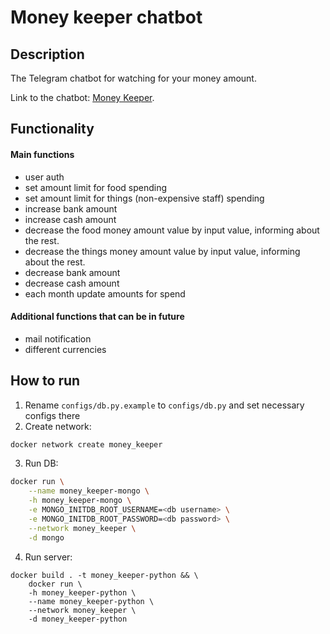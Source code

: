 # Money keeper chatbot

## Description

The Telegram chatbot for watching for your money amount.

Link to the chatbot: <a href="t.me/money_amount_keeper_bot">Money Keeper</a>.

## Functionality

#### Main functions
- user auth
- set amount limit for food spending
- set amount limit for things (non-expensive staff) spending
- increase bank amount
- increase cash amount
- decrease the food money amount value by input value, informing about 
the rest.
- decrease the things money amount value by input value, informing 
about the rest.
- decrease bank amount
- decrease cash amount
- each month update amounts for spend

#### Additional functions that can be in future

- mail notification
- different currencies

## How to run

1. Rename `configs/db.py.example` to `configs/db.py` and set necessary configs there
2. Create network:
```bash
docker network create money_keeper
```
3. Run DB:
```bash
docker run \
    --name money_keeper-mongo \
    -h money_keeper-mongo \
    -e MONGO_INITDB_ROOT_USERNAME=<db username> \
    -e MONGO_INITDB_ROOT_PASSWORD=<db password> \
    --network money_keeper \
    -d mongo
```
4. Run server:
```
docker build . -t money_keeper-python && \
    docker run \
    -h money_keeper-python \
    --name money_keeper-python \
    --network money_keeper \
    -d money_keeper-python
